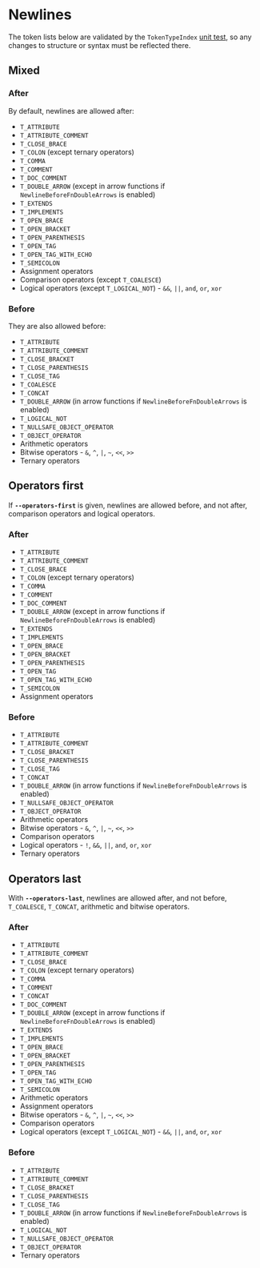 # Newlines

The token lists below are validated by the `TokenTypeIndex` [unit test][], so
any changes to structure or syntax must be reflected there.

## Mixed

### After

By default, newlines are allowed after:

- `T_ATTRIBUTE`
- `T_ATTRIBUTE_COMMENT`
- `T_CLOSE_BRACE`
- `T_COLON` (except ternary operators)
- `T_COMMA`
- `T_COMMENT`
- `T_DOC_COMMENT`
- `T_DOUBLE_ARROW` (except in arrow functions if `NewlineBeforeFnDoubleArrows`
  is enabled)
- `T_EXTENDS`
- `T_IMPLEMENTS`
- `T_OPEN_BRACE`
- `T_OPEN_BRACKET`
- `T_OPEN_PARENTHESIS`
- `T_OPEN_TAG`
- `T_OPEN_TAG_WITH_ECHO`
- `T_SEMICOLON`
- Assignment operators
- Comparison operators (except `T_COALESCE`)
- Logical operators (except `T_LOGICAL_NOT`) - `&&`, `||`, `and`, `or`, `xor`

### Before

They are also allowed before:

- `T_ATTRIBUTE`
- `T_ATTRIBUTE_COMMENT`
- `T_CLOSE_BRACKET`
- `T_CLOSE_PARENTHESIS`
- `T_CLOSE_TAG`
- `T_COALESCE`
- `T_CONCAT`
- `T_DOUBLE_ARROW` (in arrow functions if `NewlineBeforeFnDoubleArrows` is
  enabled)
- `T_LOGICAL_NOT`
- `T_NULLSAFE_OBJECT_OPERATOR`
- `T_OBJECT_OPERATOR`
- Arithmetic operators
- Bitwise operators - `&`, `^`, `|`, `~`, `<<`, `>>`
- Ternary operators

## Operators first

If **`--operators-first`** is given, newlines are allowed before, and not after,
comparison operators and logical operators.

### After

- `T_ATTRIBUTE`
- `T_ATTRIBUTE_COMMENT`
- `T_CLOSE_BRACE`
- `T_COLON` (except ternary operators)
- `T_COMMA`
- `T_COMMENT`
- `T_DOC_COMMENT`
- `T_DOUBLE_ARROW` (except in arrow functions if `NewlineBeforeFnDoubleArrows`
  is enabled)
- `T_EXTENDS`
- `T_IMPLEMENTS`
- `T_OPEN_BRACE`
- `T_OPEN_BRACKET`
- `T_OPEN_PARENTHESIS`
- `T_OPEN_TAG`
- `T_OPEN_TAG_WITH_ECHO`
- `T_SEMICOLON`
- Assignment operators

### Before

- `T_ATTRIBUTE`
- `T_ATTRIBUTE_COMMENT`
- `T_CLOSE_BRACKET`
- `T_CLOSE_PARENTHESIS`
- `T_CLOSE_TAG`
- `T_CONCAT`
- `T_DOUBLE_ARROW` (in arrow functions if `NewlineBeforeFnDoubleArrows` is
  enabled)
- `T_NULLSAFE_OBJECT_OPERATOR`
- `T_OBJECT_OPERATOR`
- Arithmetic operators
- Bitwise operators - `&`, `^`, `|`, `~`, `<<`, `>>`
- Comparison operators
- Logical operators - `!`, `&&`, `||`, `and`, `or`, `xor`
- Ternary operators

## Operators last

With **`--operators-last`**, newlines are allowed after, and not before,
`T_COALESCE`, `T_CONCAT`, arithmetic and bitwise operators.

### After

- `T_ATTRIBUTE`
- `T_ATTRIBUTE_COMMENT`
- `T_CLOSE_BRACE`
- `T_COLON` (except ternary operators)
- `T_COMMA`
- `T_COMMENT`
- `T_CONCAT`
- `T_DOC_COMMENT`
- `T_DOUBLE_ARROW` (except in arrow functions if `NewlineBeforeFnDoubleArrows`
  is enabled)
- `T_EXTENDS`
- `T_IMPLEMENTS`
- `T_OPEN_BRACE`
- `T_OPEN_BRACKET`
- `T_OPEN_PARENTHESIS`
- `T_OPEN_TAG`
- `T_OPEN_TAG_WITH_ECHO`
- `T_SEMICOLON`
- Arithmetic operators
- Assignment operators
- Bitwise operators - `&`, `^`, `|`, `~`, `<<`, `>>`
- Comparison operators
- Logical operators (except `T_LOGICAL_NOT`) - `&&`, `||`, `and`, `or`, `xor`

### Before

- `T_ATTRIBUTE`
- `T_ATTRIBUTE_COMMENT`
- `T_CLOSE_BRACKET`
- `T_CLOSE_PARENTHESIS`
- `T_CLOSE_TAG`
- `T_DOUBLE_ARROW` (in arrow functions if `NewlineBeforeFnDoubleArrows` is
  enabled)
- `T_LOGICAL_NOT`
- `T_NULLSAFE_OBJECT_OPERATOR`
- `T_OBJECT_OPERATOR`
- Ternary operators

[unit test]: ../tests/unit/TokenTypeIndexTest.php
